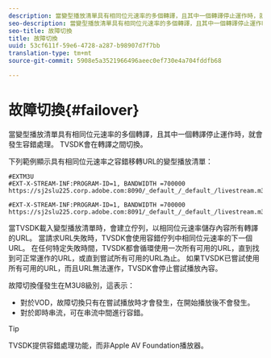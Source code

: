 ```yaml
---
description: 當變型播放清單具有相同位元速率的多個轉譯，且其中一個轉譯停止運作時，就會發生容錯處理。 TVSDK會在轉譯之間切換。
seo-description: 當變型播放清單具有相同位元速率的多個轉譯，且其中一個轉譯停止運作時，就會發生容錯處理。 TVSDK會在轉譯之間切換。
seo-title: 故障切換
title: 故障切換
uuid: 53cf611f-59e6-4728-a287-b98907d7f7bb
translation-type: tm+mt
source-git-commit: 5908e5a3521966496aeec0ef730e4a704fddfb68

---
```



# 故障切換{#failover}

當變型播放清單具有相同位元速率的多個轉譯，且其中一個轉譯停止運作時，就會發生容錯處理。 TVSDK會在轉譯之間切換。

下列範例顯示具有相同位元速率之容錯移轉URL的變型播放清單：

```
#EXTM3U
#EXT-X-STREAM-INF:PROGRAM-ID=1, BANDWIDTH =700000
https://sj2slu225.corp.adobe.com:8090/_default_/_default_/livestream.m3u8   

#EXT-X-STREAM-INF:PROGRAM-ID=1, BANDWIDTH =700000
https://sj2slu225.corp.adobe.com:8091/_default_/_default_/livestream.m3u8
```

當TVSDK載入變型播放清單時，會建立佇列，以相同位元速率儲存內容所有轉譯的URL。 當請求URL失敗時，TVSDK會使用容錯佇列中相同位元速率的下一個URL。 在任何特定失敗時間，TVSDK都會循環使用一次所有可用的URL，直到找到可正常運作的URL，或直到嘗試所有可用的URL為止。 如果TVSDK已嘗試使用所有可用的URL，而且URL無法運作，TVSDK會停止嘗試播放內容。

故障切換僅發生在M3U8級別，這表示：

* 對於VOD，故障切換只有在嘗試播放時才會發生，在開始播放後不會發生。
* 對於即時串流，可在串流中間進行容錯。

>[!TIP]
>
>TVSDK提供容錯處理功能，而非Apple AV Foundation播放器。

